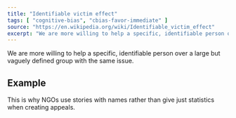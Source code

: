 ```yaml
---
title: "Identifiable victim effect"
tags: [ "cognitive-bias", "cbias-favor-immediate" ]
source: "https://en.wikipedia.org/wiki/Identifiable_victim_effect"
excerpt: "We are more willing to help a specific, identifiable person over a large but vaguely defined group with the same issue."
---
```


We are more willing to help a specific, identifiable person over a large but vaguely defined group with the same issue.

## Example

This is why NGOs use stories with names rather than give just statistics when creating appeals.
